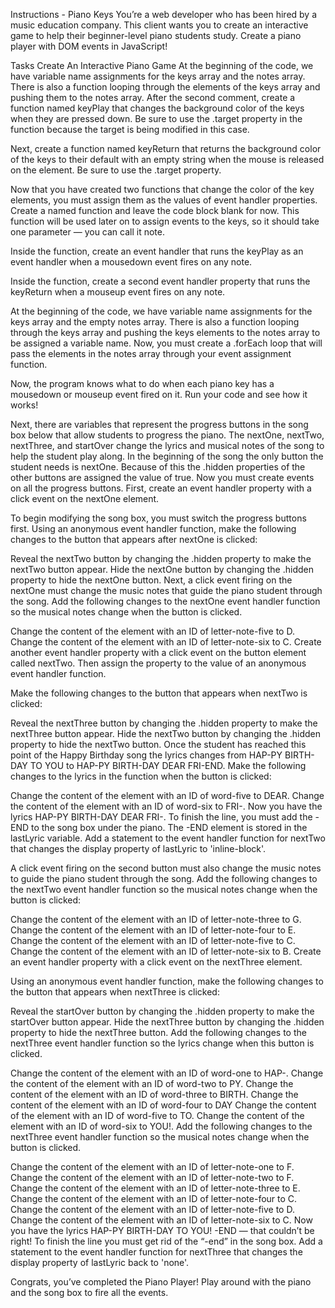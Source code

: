 Instructions - Piano Keys
You’re a web developer who has been hired by a music education company. This client wants you to create an interactive game to help their beginner-level piano students study. Create a piano player with DOM events in JavaScript!

Tasks
Create An Interactive Piano Game
At the beginning of the code, we have variable name assignments for the keys array and the notes array. There is also a function looping through the elements of the keys array and pushing them to the notes array.
After the second comment, create a function named keyPlay that changes the background color of the keys when they are pressed down.
Be sure to use the .target property in the function because the target is being modified in this case.

Next, create a function named keyReturn that returns the background color of the keys to their default with an empty string when the mouse is released on the element. Be sure to use the .target property.

Now that you have created two functions that change the color of the key elements, you must assign them as the values of event handler properties.
Create a named function and leave the code block blank for now. This function will be used later on to assign events to the keys, so it should take one parameter — you can call it note.

Inside the function, create an event handler that runs the keyPlay as an event handler when a mousedown event fires on any note.

Inside the function, create a second event handler property that runs the keyReturn when a mouseup event fires on any note.

At the beginning of the code, we have variable name assignments for the keys array and the empty notes array. There is also a function looping through the keys array and pushing the keys elements to the notes array to be assigned a variable name.
Now, you must create a .forEach loop that will pass the elements in the notes array through your event assignment function.

Now, the program knows what to do when each piano key has a mousedown or mouseup event fired on it. Run your code and see how it works!

Next, there are variables that represent the progress buttons in the song box below that allow students to progress the piano.
The nextOne, nextTwo, nextThree, and startOver change the lyrics and musical notes of the song to help the student play along. In the beginning of the song the only button the student needs is nextOne. Because of this the .hidden properties of the other buttons are assigned the value of true.
Now you must create events on all the progress buttons. First, create an event handler property with a click event on the nextOne element.

To begin modifying the song box, you must switch the progress buttons first.
Using an anonymous event handler function, make the following changes to the button that appears after nextOne is clicked:

Reveal the nextTwo button by changing the .hidden property to make the nextTwo button appear.
Hide the nextOne button by changing the .hidden property to hide the nextOne button.
Next, a click event firing on the nextOne must change the music notes that guide the piano student through the song.
Add the following changes to the nextOne event handler function so the musical notes change when the button is clicked.

Change the content of the element with an ID of letter-note-five to D.
Change the content of the element with an ID of letter-note-six to C.
Create another event handler property with a click event on the button element called nextTwo. Then assign the property to the value of an anonymous event handler function.

Make the following changes to the button that appears when nextTwo is clicked:

Reveal the nextThree button by changing the .hidden property to make the nextThree button appear.
Hide the nextTwo button by changing the .hidden property to hide the nextTwo button.
Once the student has reached this point of the Happy Birthday song the lyrics changes from HAP-PY BIRTH-DAY TO YOU to HAP-PY BIRTH-DAY DEAR FRI-END.
Make the following changes to the lyrics in the function when the button is clicked:

Change the content of the element with an ID of word-five to DEAR.
Change the content of the element with an ID of word-six to FRI-.
Now you have the lyrics HAP-PY BIRTH-DAY DEAR FRI-. To finish the line, you must add the -END to the song box under the piano.
The -END element is stored in the lastLyric variable.
Add a statement to the event handler function for nextTwo that changes the display property of lastLyric to 'inline-block'.

A click event firing on the second button must also change the music notes to guide the piano student through the song.
Add the following changes to the nextTwo event handler function so the musical notes change when the button is clicked:

Change the content of the element with an ID of letter-note-three to G.
Change the content of the element with an ID of letter-note-four to E.
Change the content of the element with an ID of letter-note-five to C.
Change the content of the element with an ID of letter-note-six to B.
Create an event handler property with a click event on the nextThree element.

Using an anonymous event handler function, make the following changes to the button that appears when nextThree is clicked:

Reveal the startOver button by changing the .hidden property to make the startOver button appear.
Hide the nextThree button by changing the .hidden property to hide the nextThree button.
Add the following changes to the nextThree event handler function so the lyrics change when this button is clicked.

Change the content of the element with an ID of word-one to HAP-.
Change the content of the element with an ID of word-two to PY.
Change the content of the element with an ID of word-three to BIRTH.
Change the content of the element with an ID of word-four to DAY
Change the content of the element with an ID of word-five to TO.
Change the content of the element with an ID of word-six to YOU!.
Add the following changes to the nextThree event handler function so the musical notes change when the button is clicked.

Change the content of the element with an ID of letter-note-one to F.
Change the content of the element with an ID of letter-note-two to F.
Change the content of the element with an ID of letter-note-three to E.
Change the content of the element with an ID of letter-note-four to C.
Change the content of the element with an ID of letter-note-five to D.
Change the content of the element with an ID of letter-note-six to C.
Now you have the lyrics HAP-PY BIRTH-DAY TO YOU! -END — that couldn’t be right! To finish the line you must get rid of the “-end” in the song box.
Add a statement to the event handler function for nextThree that changes the display property of lastLyric back to 'none'.

Congrats, you’ve completed the Piano Player! Play around with the piano and the song box to fire all the events.
